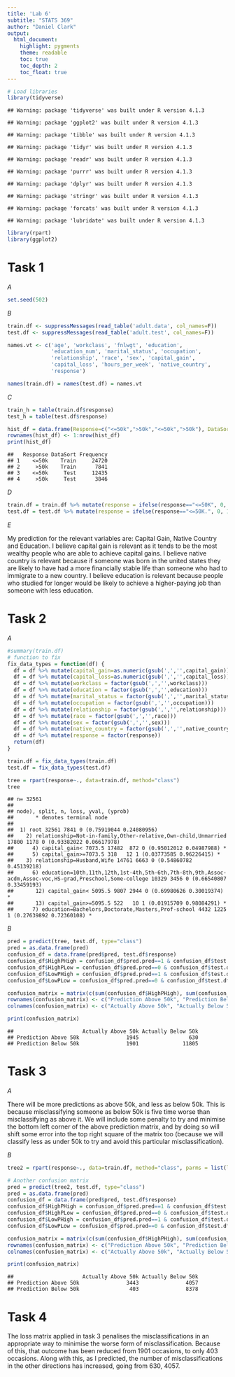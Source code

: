 ```yaml
---
title: 'Lab 6'
subtitle: "STATS 369"
author: "Daniel Clark"
output:
  html_document:
    highlight: pygments
    theme: readable
    toc: true
    toc_depth: 2
    toc_float: true
---
```




```r
# Load libraries
library(tidyverse)
```

```
## Warning: package 'tidyverse' was built under R version 4.1.3
```

```
## Warning: package 'ggplot2' was built under R version 4.1.3
```

```
## Warning: package 'tibble' was built under R version 4.1.3
```

```
## Warning: package 'tidyr' was built under R version 4.1.3
```

```
## Warning: package 'readr' was built under R version 4.1.3
```

```
## Warning: package 'purrr' was built under R version 4.1.3
```

```
## Warning: package 'dplyr' was built under R version 4.1.3
```

```
## Warning: package 'stringr' was built under R version 4.1.3
```

```
## Warning: package 'forcats' was built under R version 4.1.3
```

```
## Warning: package 'lubridate' was built under R version 4.1.3
```

```r
library(rpart)
library(ggplot2)
```

# Task 1

*A*


```r
set.seed(502)
```

*B*


```r
train.df <- suppressMessages(read_table('adult.data', col_names=F))
test.df <- suppressMessages(read_table('adult.test', col_names=F))

names.vt <- c('age', 'workclass', 'fnlwgt', 'education',
              'education_num', 'marital_status', 'occupation',
              'relationship', 'race', 'sex', 'capital_gain',
              'capital_loss', 'hours_per_week', 'native_country',
              'response')

names(train.df) = names(test.df) = names.vt
```

*C*


```r
train_h = table(train.df$response)
test_h = table(test.df$response)

hist_df = data.frame(Response=c("<=50k",">50k","<=50k",">50k"), DataSort=c("Train","Train","Test","Test"), Frequency=c(train_h[1],train_h[2],test_h[1],test_h[2]))
rownames(hist_df) <- 1:nrow(hist_df)
print(hist_df)
```

```
##   Response DataSort Frequency
## 1    <=50k    Train     24720
## 2     >50k    Train      7841
## 3    <=50k     Test     12435
## 4     >50k     Test      3846
```

*D*


```r
train.df = train.df %>% mutate(response = ifelse(response=="<=50K", 0, 1))
test.df = test.df %>% mutate(response = ifelse(response=="<=50K.", 0, 1))
```

*E*

My prediction for the relevant variables are: Capital Gain, Native Country and Education.
I believe capital gain is relevant as it tends to be the most wealthy people who are able to achieve capital gains.
I believe native country is relevant because if someone was born in the united states they are likely to have had 
a more financially stable life than someone who had to immigrate to a new country.
I believe education is relevant because people who studied for longer would be likely to achieve a higher-paying 
job than someone with less education.


# Task 2

*A*


```r
#summary(train.df)
# function to fix
fix_data_types = function(df) {
  df = df %>% mutate(capital_gain=as.numeric(gsub(',','',capital_gain)))
  df = df %>% mutate(capital_loss=as.numeric(gsub(',','',capital_loss)))
  df = df %>% mutate(workclass = factor(gsub(',','',workclass)))
  df = df %>% mutate(education = factor(gsub(',','',education)))
  df = df %>% mutate(marital_status = factor(gsub(',','',marital_status)))
  df = df %>% mutate(occupation = factor(gsub(',','',occupation)))
  df = df %>% mutate(relationship = factor(gsub(',','',relationship)))
  df = df %>% mutate(race = factor(gsub(',','',race)))
  df = df %>% mutate(sex = factor(gsub(',','',sex)))
  df = df %>% mutate(native_country = factor(gsub(',','',native_country)))
  df = df %>% mutate(response = factor(response))
  return(df)
}

train.df = fix_data_types(train.df)
test.df = fix_data_types(test.df)

tree = rpart(response~., data=train.df, method="class")
tree
```

```
## n= 32561 
## 
## node), split, n, loss, yval, (yprob)
##       * denotes terminal node
## 
##  1) root 32561 7841 0 (0.75919044 0.24080956)  
##    2) relationship=Not-in-family,Other-relative,Own-child,Unmarried 17800 1178 0 (0.93382022 0.06617978)  
##      4) capital_gain< 7073.5 17482  872 0 (0.95012012 0.04987988) *
##      5) capital_gain>=7073.5 318   12 1 (0.03773585 0.96226415) *
##    3) relationship=Husband,Wife 14761 6663 0 (0.54860782 0.45139218)  
##      6) education=10th,11th,12th,1st-4th,5th-6th,7th-8th,9th,Assoc-acdm,Assoc-voc,HS-grad,Preschool,Some-college 10329 3456 0 (0.66540807 0.33459193)  
##       12) capital_gain< 5095.5 9807 2944 0 (0.69980626 0.30019374) *
##       13) capital_gain>=5095.5 522   10 1 (0.01915709 0.98084291) *
##      7) education=Bachelors,Doctorate,Masters,Prof-school 4432 1225 1 (0.27639892 0.72360108) *
```

*B*


```r
pred = predict(tree, test.df, type="class")
pred = as.data.frame(pred)
confusion_df = data.frame(pred$pred, test.df$response)
confusion_df$HighPHigh = confusion_df$pred.pred==1 & confusion_df$test.df.response==1
confusion_df$HighPLow = confusion_df$pred.pred==0 & confusion_df$test.df.response==1
confusion_df$LowPHigh = confusion_df$pred.pred==1 & confusion_df$test.df.response==0
confusion_df$LowPLow = confusion_df$pred.pred==0 & confusion_df$test.df.response==0

confusion_matrix = matrix(c(sum(confusion_df$HighPHigh), sum(confusion_df$HighPLow), sum(confusion_df$LowPHigh), sum(confusion_df$LowPLow)), nrow=2)
rownames(confusion_matrix) <- c("Prediction Above 50k", "Prediction Below 50k")
colnames(confusion_matrix) <- c("Actually Above 50k", "Actually Below 50k")

print(confusion_matrix)
```

```
##                      Actually Above 50k Actually Below 50k
## Prediction Above 50k               1945                630
## Prediction Below 50k               1901              11805
```

# Task 3

*A*

There will be more predictions as above 50k, and less as below 50k. This is because misclassifying someone as below 50k is five time worse than misclassifying as above it. We will include some penalty to try and minimise the bottom left corner of the above prediction matrix, and by doing so will shift some error into the top right square of the matrix too (because we will classify less as under 50k to try and avoid this particular misclassification).


*B*


```r
tree2 = rpart(response~., data=train.df, method="class", parms = list(loss=matrix(c(0,1,5,0), byrow=T, nrow=2)))

# Another confusion matrix
pred = predict(tree2, test.df, type="class")
pred = as.data.frame(pred)
confusion_df = data.frame(pred$pred, test.df$response)
confusion_df$HighPHigh = confusion_df$pred.pred==1 & confusion_df$test.df.response==1
confusion_df$HighPLow = confusion_df$pred.pred==0 & confusion_df$test.df.response==1
confusion_df$LowPHigh = confusion_df$pred.pred==1 & confusion_df$test.df.response==0
confusion_df$LowPLow = confusion_df$pred.pred==0 & confusion_df$test.df.response==0

confusion_matrix = matrix(c(sum(confusion_df$HighPHigh), sum(confusion_df$HighPLow), sum(confusion_df$LowPHigh), sum(confusion_df$LowPLow)), nrow=2)
rownames(confusion_matrix) <- c("Prediction Above 50k", "Prediction Below 50k")
colnames(confusion_matrix) <- c("Actually Above 50k", "Actually Below 50k")

print(confusion_matrix)
```

```
##                      Actually Above 50k Actually Below 50k
## Prediction Above 50k               3443               4057
## Prediction Below 50k                403               8378
```

# Task 4

The loss matrix applied in task 3 penalises the misclassifications in an appropriate way to minimise the worse form of misclassification. Because of this, that outcome has been reduced from 1901 occasions, to only 403 occasions. Along with this, as I predicted, the number of misclassifications in the other directions has increased, going from 630, 4057.



